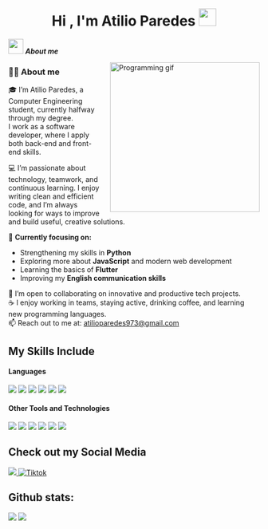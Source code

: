 <h1 align="center"><b>Hi , I'm Atilio Paredes </b><img src="https://media.giphy.com/media/hvRJCLFzcasrR4ia7z/giphy.gif" width="35"></h1>
<!--  -->


<img src="https://media.giphy.com/media/ObNTw8Uzwy6KQ/giphy.gif" width="30px">&nbsp;***About me***

<img align="right" src="https://media4.giphy.com/media/v1.Y2lkPTc5MGI3NjExM2NydzdoajFtdGR2YWNlbjFlMDh0ZDBxZDN3cWJhczN1N3NkMGEwYyZlcD12MV9pbnRlcm5hbF9naWZfYnlfaWQmY3Q9Zw/qgQUggAC3Pfv687qPC/giphy.gif" width="300px" style="margin-left: 20px; margin-bottom: 10px;" alt="Programming gif" />

### 🐱‍💻 About me

🎓 I’m Atilio Paredes, a Computer Engineering student, currently halfway through my degree.  
I work as a software developer, where I apply both back-end and front-end skills.

💻 I’m passionate about technology, teamwork, and continuous learning. I enjoy writing clean and efficient code, and I’m always looking for ways to improve and build useful, creative solutions.

🚀 **Currently focusing on:**
- Strengthening my skills in **Python**
- Exploring more about **JavaScript** and modern web development
- Learning the basics of **Flutter**
- Improving my **English communication skills**

🤝 I’m open to collaborating on innovative and productive tech projects.  
☕ I enjoy working in teams, staying active, drinking coffee, and learning new programming languages.  
📫 Reach out to me at: <a href="mailto:atilioparedes973@gmail.com">atilioparedes973@gmail.com</a>

## My Skills Include

<h4> Languages </h4>
<span> 
  <img src="https://img.shields.io/badge/HTML5-E34F26?style=for-the-badge&logo=html5&logoColor=white">
  <img src="https://img.shields.io/badge/CSS3-1572B6?style=for-the-badge&logo=css3&logoColor=white">
  <img src="https://img.shields.io/badge/JavaScript-F7DF1E?style=for-the-badge&logo=javascript&logoColor=black">
  <img src="https://img.shields.io/badge/Java-ED8B00?style=for-the-badge&logo=java&logoColor=white">
  <img src="https://img.shields.io/badge/C-00599C?style=for-the-badge&logo=c&logoColor=white">
  <img src="https://img.shields.io/badge/python-3670A0?style=for-the-badge&logo=python&logoColor=ffdd54">
<h4> Other Tools and Technologies </h4>
<span>
  <img src="https://img.shields.io/badge/Git-F05032?style=for-the-badge&logo=git&logoColor=white">
  <img src="https://img.shields.io/badge/jira-%230A0FFF.svg?style=for-the-badge&logo=jira&logoColor=white">
  <img src="https://img.shields.io/badge/Notion-%23000000.svg?style=for-the-badge&logo=notion&logoColor=white">
  <img src="https://img.shields.io/badge/MySQL-00000F?style=for-the-badge&logo=mysql&logoColor=white">
  <img src="https://img.shields.io/badge/PostgreSQL-316192?style=for-the-badge&logo=postgresql&logoColor=white">
  <img src="https://img.shields.io/badge/Figma-F24E1E?style=for-the-badge&logo=figma&logoColor=white">
</span>


## Check out my Social Media

<a href= "https://www.instagram.com/paredees.atilio/?hl=es">
    <img src="https://img.shields.io/badge/Instagram-%23E4405F.svg?style=for-the-badge&logo=Instagram&logoColor=white">
</a>
<a href="https://www.tiktok.com/@vapixel_" >
  <img src="https://img.shields.io/badge/TikTok-%23000000.svg?style=for-the-badge&logo=TikTok&logoColor=white" alt="Tiktok">
</a>


<h2>Github stats:</h2> 

[![](https://github-readme-stats.vercel.app/api?username=atilioparedes&show_icons=true&theme=tokyonight&hide_border=true&locale=en)](https://github.com/atilioparedes)
[![](https://github-readme-streak-stats.herokuapp.com/?user=atilioparedes&theme=material-palenight)](https://github.com/atilioparedes)
</div>
